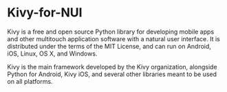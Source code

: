 # Kivy-for-NUI
Kivy is a free and open source Python library for developing mobile apps and other multitouch application software with a natural user interface. It is distributed under the terms of the MIT License, and can run on Android, iOS, Linux, OS X, and Windows.

Kivy is the main framework developed by the Kivy organization, alongside Python for Android, Kivy iOS, and several other libraries meant to be used on all platforms.
